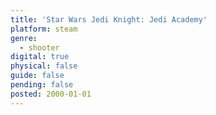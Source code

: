 ```yaml
---
title: 'Star Wars Jedi Knight: Jedi Academy'
platform: steam
genre:
  - shooter
digital: true
physical: false
guide: false
pending: false
posted: 2000-01-01
---
```

